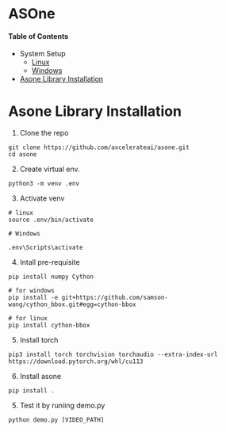 # ASOne

#### Table of Contents
- System Setup
    - [Linux](asone-linux)
    - [Windows](asone-windows)
- [Asone Library Installation](#asone-library-installation)


# Asone Library Installation

1. Clone the repo

```
git clone https://github.com/axcelerateai/asone.git
cd asone
```

2. Create virtual env.

```
python3 -m venv .env
```
3. Activate venv

```
# linux
source .env/bin/activate

# Windows

.env\Scripts\activate
```

4. Intall pre-requisite

```
pip install numpy Cython
```
```
# for windows
pip install -e git+https://github.com/samson-wang/cython_bbox.git#egg=cython-bbox

# for linux
pip install cython-bbox
```

5. Install torch

```
pip3 install torch torchvision torchaudio --extra-index-url https://download.pytorch.org/whl/cu113
```
6. Install asone

```
pip install .
```

5. Test it by runiing demo.py

```
python demo.py [VIDEO_PATH]
```
